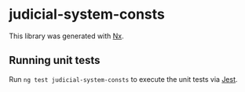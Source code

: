 # judicial-system-consts

This library was generated with [Nx](https://nx.dev).

## Running unit tests

Run `ng test judicial-system-consts` to execute the unit tests via [Jest](https://jestjs.io).

